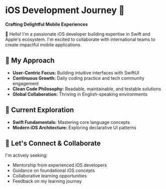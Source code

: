 # iOS Development Journey 🚀
**Crafting Delightful Mobile Experiences**

👋 Hello! I'm a passionate iOS developer building expertise in Swift and Apple's ecosystem. I'm excited to collaborate with international teams to create impactful mobile applications.

## 🌟 My Approach
- **User-Centric Focus:** Building intuitive interfaces with SwiftUI
- **Continuous Growth:** Daily coding practice and tech community engagement
- **Clean Code Philosophy:** Readable, maintainable, and testable solutions
- **Global Collaboration:** Thriving in English-speaking environments

## 🔭 Current Exploration
- **Swift Fundamentals:** Mastering core language concepts
- **Modern iOS Architecture:** Exploring declarative UI patterns

## 🤝 Let's Connect & Collaborate
I'm actively seeking:
- Mentorship from experienced iOS developers
- Guidance on foundational iOS concepts
- Collaborative learning opportunities
- Feedback on my learning journey
